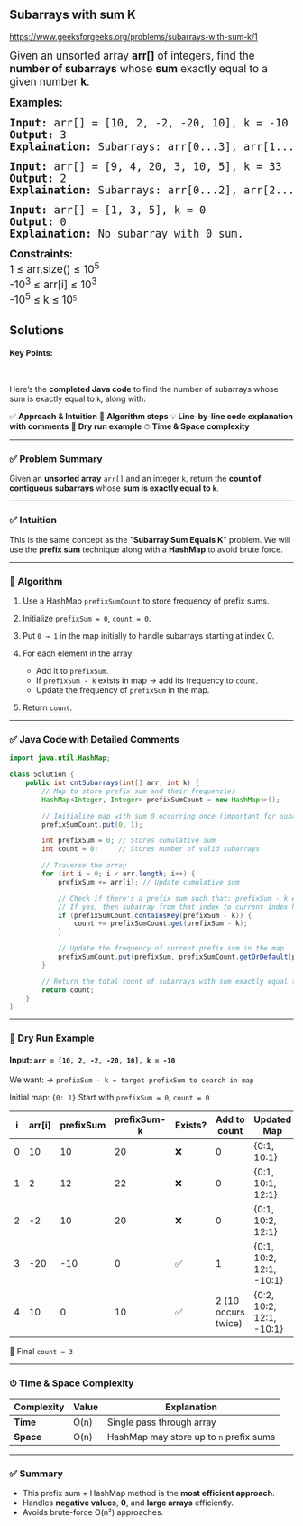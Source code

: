 ## Subarrays with sum K


https://www.geeksforgeeks.org/problems/subarrays-with-sum-k/1


<div class="problems_problem_content__Xm_eO"><p><span style="font-size: 14pt;">Given an unsorted array <strong>arr[]</strong> of integers, find the <strong>number of subarrays</strong> whose <strong>sum</strong> exactly equal to a given number <strong>k</strong>.</span></p>
<p><span style="font-size: 14pt;"><strong>Examples:</strong></span></p>
<pre><span style="font-size: 14pt;"><strong>Input:</strong><strong> </strong>arr[] = [10, 2, -2, -20, 10], k = -10
<strong>Output:</strong> 3
<strong>Explaination:</strong> Subarrays: arr[0...3], arr[1...4], arr[3...4] have sum exactly equal to -10.</span></pre>
<pre><span style="font-size: 14pt;"><strong>Input:</strong> arr[] = [9, 4, 20, 3, 10, 5], k = 33
<strong>Output:</strong> 2
<strong>Explaination:</strong> Subarrays: arr[0...2], arr[2...4] have sum exactly equal to 33.<br></span></pre>
<pre><span style="font-size: 14pt;"><strong>Input: </strong>arr[] = [1, 3, 5], k = 0<br></span><span style="font-size: 14pt;"><strong>Output:</strong> 0
<strong>Explaination: </strong>No subarray with 0 sum.</span></pre>
<p><strong style="font-size: 14pt; font-family: -apple-system, BlinkMacSystemFont, 'Segoe UI', Roboto, Oxygen, Ubuntu, Cantarell, 'Open Sans', 'Helvetica Neue', sans-serif;">Constraints:<br></strong><span style="font-size: 14pt;">1 ≤ arr.size() ≤ 10<sup>5<br></sup></span><span style="font-size: 14pt;">-10<sup>3</sup> ≤ arr[i] ≤ 10<sup>3<br></sup></span><span style="font-size: 14pt;">-10<sup>5</sup> ≤ k ≤&nbsp;</span><span style="font-size: 18.6667px;">10</span><sup>5</sup></p></div>

## Solutions

#### Key Points:
```


```

Here’s the **completed Java code** to find the number of subarrays whose sum is exactly equal to `k`, along with:

✅ **Approach & Intuition**
🧠 **Algorithm steps**
💡 **Line-by-line code explanation with comments**
🧪 **Dry run example**
⏱ **Time & Space complexity**

---

### ✅ Problem Summary

Given an **unsorted array** `arr[]` and an integer `k`, return the **count of contiguous subarrays** whose **sum is exactly equal to `k`**.

---

### ✅ Intuition

This is the same concept as the "**Subarray Sum Equals K**" problem.
We will use the **prefix sum** technique along with a **HashMap** to avoid brute force.

---

### 🧠 Algorithm

1. Use a HashMap `prefixSumCount` to store frequency of prefix sums.
2. Initialize `prefixSum = 0`, `count = 0`.
3. Put `0 → 1` in the map initially to handle subarrays starting at index 0.
4. For each element in the array:

   * Add it to `prefixSum`.
   * If `prefixSum - k` exists in map → add its frequency to `count`.
   * Update the frequency of `prefixSum` in the map.
5. Return `count`.

---

### ✅ Java Code with Detailed Comments

```java
import java.util.HashMap;

class Solution {
    public int cntSubarrays(int[] arr, int k) {
        // Map to store prefix sum and their frequencies
        HashMap<Integer, Integer> prefixSumCount = new HashMap<>();

        // Initialize map with sum 0 occurring once (important for subarrays starting at index 0)
        prefixSumCount.put(0, 1);

        int prefixSum = 0; // Stores cumulative sum
        int count = 0;     // Stores number of valid subarrays

        // Traverse the array
        for (int i = 0; i < arr.length; i++) {
            prefixSum += arr[i]; // Update cumulative sum

            // Check if there's a prefix sum such that: prefixSum - k exists in map
            // If yes, then subarray from that index to current index has sum = k
            if (prefixSumCount.containsKey(prefixSum - k)) {
                count += prefixSumCount.get(prefixSum - k);
            }

            // Update the frequency of current prefix sum in the map
            prefixSumCount.put(prefixSum, prefixSumCount.getOrDefault(prefixSum, 0) + 1);
        }

        // Return the total count of subarrays with sum exactly equal to k
        return count;
    }
}
```

---

### 🧪 Dry Run Example

#### Input: `arr = [10, 2, -2, -20, 10], k = -10`

We want:
→ `prefixSum - k = target prefixSum to search in map`

Initial map: `{0: 1}`
Start with `prefixSum = 0`, `count = 0`

| i | arr\[i] | prefixSum | prefixSum-k | Exists? | Add to count        | Updated Map              |
| - | ------- | --------- | ----------- | ------- | ------------------- | ------------------------ |
| 0 | 10      | 10        | 20          | ❌       | 0                   | {0:1, 10:1}              |
| 1 | 2       | 12        | 22          | ❌       | 0                   | {0:1, 10:1, 12:1}        |
| 2 | -2      | 10        | 20          | ❌       | 0                   | {0:1, 10:2, 12:1}        |
| 3 | -20     | -10       | 0           | ✅       | 1                   | {0:1, 10:2, 12:1, -10:1} |
| 4 | 10      | 0         | 10          | ✅       | 2 (10 occurs twice) | {0:2, 10:2, 12:1, -10:1} |

🎯 Final `count = 3`

---

### ⏱ Time & Space Complexity

| Complexity | Value | Explanation                             |
| ---------- | ----- | --------------------------------------- |
| **Time**   | O(n)  | Single pass through array               |
| **Space**  | O(n)  | HashMap may store up to `n` prefix sums |

---

### ✅ Summary

* This prefix sum + HashMap method is the **most efficient approach**.
* Handles **negative values**, **0**, and **large arrays** efficiently.
* Avoids brute-force O(n²) approaches.





























